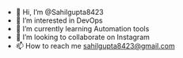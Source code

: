 - 👋 Hi, I’m @Sahilgupta8423
- 👀 I’m interested in DevOps
- 🌱 I’m currently learning Automation tools
- 💞️ I’m looking to collaborate on Instagram
- 📫 How to reach me sahilgupta8423@gmail.com

<!---
Sahilgupta8423/Sahilgupta8423 is a ✨ special ✨ repository because its `README.md` (this file) appears on your GitHub profile.
You can click the Preview link to take a look at your changes.
--->
